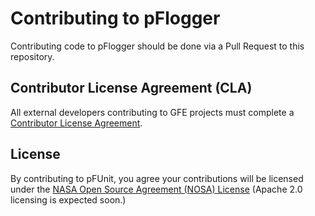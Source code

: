 # Contributing to pFlogger

Contributing code to pFlogger should be done via a Pull Request to this repository.

## Contributor License Agreement (CLA)

All external developers contributing to GFE projects must complete a [Contributor License
Agreement](https://github.com/Goddard-Fortran-Ecosystem/cla).


## License

By contributing to pFUnit, you agree your contributions will be
licensed under the [NASA Open Source Agreement (NOSA) License](LICENSE.md)
(Apache 2.0 licensing is expected soon.)
